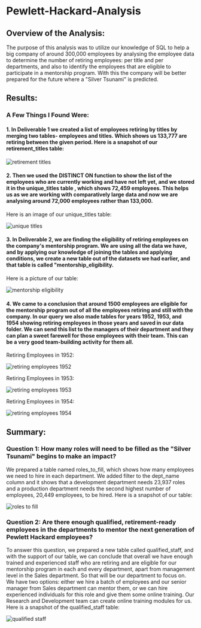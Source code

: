 # Pewlett-Hackard-Analysis

## Overview of the Analysis:
The purpose of this analysis was to utilize our knowledge of SQL to help a big company of around 300,000 employees by analysing the employee data to determine the number of retiring employees: per title and per departments, and also to identify the employees that are eligible to participate in a mentorship program. With this the company will be better prepared for the future where a "Silver Tsunami" is predicted.

## Results:
### A Few Things I Found Were: 

#### 1. In Deliverable 1 we created a list of employees retiring by titles by merging two tables- employees and titles. Which shows us 133,777 are retiring between the given period. Here is a snapshot of our retirement_titles table:

![retirement titles](https://github.com/KJoshi111/Pewlett-Hackard-Analysis/blob/main/Tables/retirement_titles.png)

#### 2. Then we used the DISTINCT ON function to show the list of the employees who are currently working and have not left yet, and we stored it in the unique_titles table , which shows 72,459 employees. This helps us as we are working with comparatively large data and now we are analysing around 72,000 employees rather than 133,000.
Here is an image of our unique_titles table:

![unique titles](https://github.com/KJoshi111/Pewlett-Hackard-Analysis/blob/main/Tables/unique_titles.png)

#### 3. In Deliverable 2, we are finding the eligibility of retiring employees on the company's mentorship program. We are using all the data we have, and by applying our knowledge of joining the tables and applying conditions, we create a new table out of the datasets we had earlier, and that table is called "mentorship_eligibility.
Here is a picture of our table:

![mentorship eligibility](https://github.com/KJoshi111/Pewlett-Hackard-Analysis/blob/main/Tables/mentorship_eligibility.png)

#### 4. We came to a conclusion that around 1500 employees are eligible for the mentorship program out of all the employees retiring and still with the company. In our query we also made tables for years 1952, 1953, and 1954 showing retiring employees in those years and saved in our data folder. We can send this list to the managers of their department and they can plan a sweet farewell for those employees with their team. This can be a very good team-building activity for them all.

Retiring Employees in 1952:

![retiring employees 1952](https://github.com/KJoshi111/Pewlett-Hackard-Analysis/blob/main/Tables/retiring_emp52.png)

Retiring Employees in 1953:

![retiring employees 1953](https://github.com/KJoshi111/Pewlett-Hackard-Analysis/blob/main/Tables/retiring_emp53.png)

Retiring Employees in 1954:

![retiring employees 1954](https://github.com/KJoshi111/Pewlett-Hackard-Analysis/blob/main/Tables/retiring_emp54.png)

## Summary: 
### Question 1: How many roles will need to be filled as the "Silver Tsunami" begins to make an impact?
We prepared a table named roles_to_fill, which shows how many employees we need to hire in each department. We added filter to the dept_name column and it shows that a development department needs 23,937 roles and a production department needs the second highest number of employees, 20,449 employees, to be hired.
Here is a snapshot of our table:

![roles to fill](https://github.com/KJoshi111/Pewlett-Hackard-Analysis/blob/main/Tables/roles_to_fill.png)

### Question 2: Are there enough qualified, retirement-ready employees in the departments to mentor the next generation of Pewlett Hackard employees?
To answer this question, we prepared a new table called qualified_staff, and with the support of our table, we can conclude that overall we have enough trained and experienced staff who are retiring and are eligible for our mentorship program in each and every department, apart from management level in the Sales department. So that will be our department to focus on. We have two options: either we hire a batch of employees and our senior manager from Sales department can mentor them, or we can hire experienced individuals for this role and give them some online training. Our Research and Development team can create online training modules for us.
Here is a snapshot of the qualified_staff table:

![qualified staff](https://github.com/KJoshi111/Pewlett-Hackard-Analysis/blob/main/Tables/qualified_staff.png)
